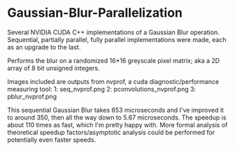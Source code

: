 # Gaussian-Blur-Parallelization
Several NVIDIA CUDA C++ implementations of a Gaussian Blur operation. Sequential, partially parallel, fully parallel implementations were made, each as an upgrade to the last.

Performs the blur on a randomized 16*16 greyscale pixel matrix; aka a 2D array of 8 bit unsigned integers.

Images included are outputs from nvprof, a cuda diagnostic/performance measuring tool:
1: seq_nvprof.png
2: pconvolutions_nvprof.png
3: pblur_nvprof.png

This sequential Gaussian Blur takes 653 microseconds and I've improved it to around 350, then all the way down to 5.67 microseconds. The speedup is about 110 times as fast, which I'm pretty happy with. More formal analysis of theoretical speedup factors/asymptotic analysis could be performed for potentially even faster speeds.

